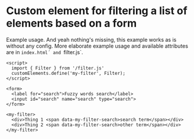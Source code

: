 # Custom element for filtering a list of elements based on a form

Example usage. And yeah nothing's missing, this example works as is without any config. More elaborate example usage and available attributes are in `index.html´ and `filter.js`.

```
<script>
  import { Filter } from '/filter.js'
  customElements.define('my-filter', Filter);
</script>

<form>
  <label for="search">Fuzzy words search</label>
  <input id="search" name="search" type="search">
</form>

<my-filter>
  <div>Thing 1 <span data-my-filter-search>search term</span></div>
  <div>Thing 2 <span data-my-filter-search>other term</span></div>
</my-filter>
```
